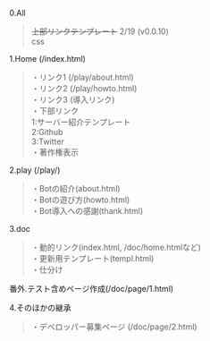 
0.All
> ~~上部リンクテンプレート~~ 2/19 (v0.0.10)<br>
> css

1.Home (/index.html)
> ・リンク1 (/play/about.html)<br>
> ・リンク2 (/play/howto.html)<br>
> ・リンク3  (導入リンク)<br>
> ・下部リンク<br>
> 1:サーバー紹介テンプレート <br>
> 2:Github <br>
> 3:Twitter <br>
> ・著作権表示

2.play (/play/)
> ・Botの紹介(about.html)<br>
> ・Botの遊び方(howto.html)<br>
> ・Bot導入への感謝(thank.html)

3.doc
> ・動的リンク(index.html, /doc/home.htmlなど)<br>
> ・更新用テンプレート(templ.html)<br>
> ・仕分け

番外.テスト含めページ作成(/doc/page/1.html)

4.そのほかの継承
> ・デベロッパー募集ページ (/doc/page/2.html)